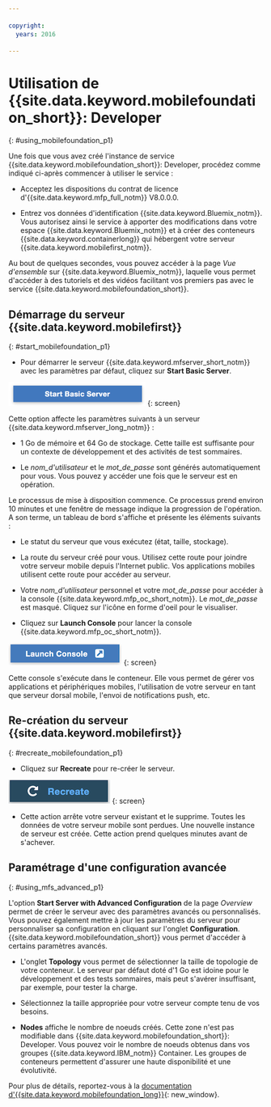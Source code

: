```yaml
---

copyright:
  years: 2016

---
```


#	Utilisation de {{site.data.keyword.mobilefoundation_short}}: Developer
{: #using_mobilefoundation_p1}

Une fois que vous avez créé l'instance de service
{{site.data.keyword.mobilefoundation_short}}: Developer, procédez
comme indiqué ci-après commencer à utiliser le service : 

* Acceptez les dispositions du contrat de licence d'{{site.data.keyword.mfp_full_notm}} V8.0.0.0.

* Entrez vos données d'identification
{{site.data.keyword.Bluemix_notm}}. Vous autorisez ainsi le service à
apporter des modifications dans votre espace
{{site.data.keyword.Bluemix_notm}} et à créer des conteneurs
{{site.data.keyword.containerlong}} qui hébergent votre serveur {{site.data.keyword.mobilefirst_notm}}.

Au bout de quelques secondes, vous pouvez accéder à la page *Vue
d'ensemble* sur {{site.data.keyword.Bluemix_notm}}, laquelle vous permet d'accéder à des tutoriels et des vidéos
facilitant vos premiers pas avec le service {{site.data.keyword.mobilefoundation_short}}.

## Démarrage du serveur {{site.data.keyword.mobilefirst}}
{: #start_mobilefoundation_p1}
* Pour démarrer le serveur
{{site.data.keyword.mfserver_short_notm}} avec les paramètres par
défaut, cliquez sur **Start Basic Server**.

![Start Basic Server](images/start_basic_server.png "Figure 1. Start Basic Server")
{: screen}

Cette option affecte les paramètres suivants à un serveur {{site.data.keyword.mfserver_long_notm}} :
*	1 Go de mémoire et 64 Go de stockage. Cette taille est suffisante pour un contexte de développement et des activités de test
sommaires.

*	Le *nom_d'utilisateur* et le *mot_de_passe* sont générés automatiquement pour vous. Vous pouvez y accéder une fois que le
serveur est en opération.

Le processus de mise à disposition commence. Ce processus prend environ 10 minutes et une fenêtre de
message indique la progression de l'opération. A son terme, un tableau de bord s'affiche et présente les éléments suivants :
*	Le statut du serveur que vous exécutez (état, taille, stockage).

*	La route du serveur créé pour vous. Utilisez cette route pour joindre votre serveur mobile depuis l'Internet public. Vos applications mobiles utilisent cette
route pour accéder au serveur.

*	Votre *nom_d'utilisateur* personnel et votre *mot_de_passe*
pour accéder à la console {{site.data.keyword.mfp_oc_short_notm}}. Le
*mot_de_passe* est masqué. Cliquez sur l'icône en forme d'oeil pour le visualiser.

*	Cliquez sur **Launch Console** pour lancer la
console {{site.data.keyword.mfp_oc_short_notm}}.

![Launch Console](images/launch_console.png "Figure 2. Launch Console")
{: screen}

Cette console s'exécute dans le conteneur. Elle vous permet de gérer
vos applications et périphériques mobiles, l'utilisation de votre serveur en
tant que serveur dorsal mobile, l'envoi de notifications push, etc. 

## Re-création du serveur {{site.data.keyword.mobilefirst}} 
{: #recreate_mobilefoundation_p1}

*	Cliquez sur **Recreate** pour re-créer le serveur. 

![Recreate](images/recreate.png "Figure 3. Recreate")
{: screen}

* Cette action arrête votre serveur existant et le supprime. Toutes les
données de votre serveur mobile sont perdues. Une nouvelle instance de serveur
est créée. Cette action prend quelques minutes avant de s'achever.

##	Paramétrage d'une configuration avancée
{: #using_mfs_advanced_p1}

L'option **Start Server with Advanced Configuration**
de la page *Overview* permet de créer le serveur avec des
paramètres avancés ou personnalisés. Vous pouvez également mettre à jour les paramètres du serveur
pour personnaliser sa configuration en cliquant sur l'onglet **Configuration**. {{site.data.keyword.mobilefoundation_short}}
vous permet d'accéder à certains paramètres avancés. 

*	L'onglet **Topology** vous permet de sélectionner
la taille de topologie de votre conteneur. Le serveur par défaut doté d'1 Go
est idoine pour le développement et des tests sommaires, mais peut s'avérer
insuffisant, par exemple, pour tester la charge. 
  - Sélectionnez la taille appropriée pour votre serveur compte tenu de
vos besoins.   


* **Nodes** affiche le nombre de noeuds créés. Cette
zone  n'est pas modifiable dans {{site.data.keyword.mobilefoundation_short}}: Developer. Vous
pouvez voir le nombre de noeuds obtenus dans vos groupes
{{site.data.keyword.IBM_notm}} Container. Les
groupes de conteneurs permettent d'assurer une haute disponibilité et une évolutivité.

Pour plus de détails, reportez-vous à la
[documentation
d'{{site.data.keyword.mobilefoundation_long}}](https://www.ibm.com/support/knowledgecenter/SSHS8R_8.0.0/wl_welcome.html){: new_window}. 
